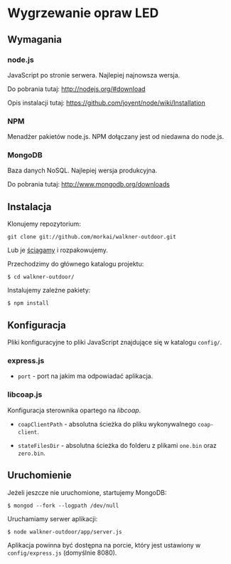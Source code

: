 # Wygrzewanie opraw LED

## Wymagania

### node.js

JavaScript po stronie serwera. Najlepiej najnowsza wersja.

Do pobrania tutaj: http://nodejs.org/#download

Opis instalacji tutaj: https://github.com/joyent/node/wiki/Installation

### NPM

Menadżer pakietów node.js. NPM dołączany jest od niedawna do node.js.

### MongoDB

Baza danych NoSQL. Najlepiej wersja produkcyjna.

Do pobrania tutaj: http://www.mongodb.org/downloads

## Instalacja

Klonujemy repozytorium:

    git clone git://github.com/morkai/walkner-outdoor.git

Lub je [ściągamy](https://github.com/morkai/walkner-outdoor/zipball/master)
i rozpakowujemy.

Przechodzimy do głównego katalogu projektu:

    $ cd walkner-outdoor/

Instalujemy zależne pakiety:

    $ npm install

## Konfiguracja

Pliki konfiguracyjne to pliki JavaScript znajdujące się w katalogu `config/`.

### express.js

  * `port` - port na jakim ma odpowiadać aplikacja.

### libcoap.js

Konfiguracja sterownika opartego na _libcoap_.

  * `coapClientPath` - absolutna ścieżka do pliku wykonywalnego `coap-client`.

  * `stateFilesDir` - absolutna ścieżka do folderu z plikami `one.bin`
    oraz `zero.bin`.

## Uruchomienie

Jeżeli jeszcze nie uruchomione, startujemy MongoDB:

    $ mongod --fork --logpath /dev/null

Uruchamiamy serwer aplikacji:

    $ node walkner-outdoor/app/server.js

Aplikacja powinna być dostępna na porcie, który jest ustawiony w `config/express.js` (domyślnie 8080).
